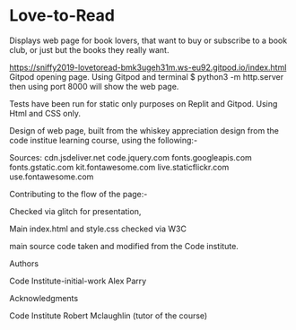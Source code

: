 # Love-to-Read
Displays web page for book lovers, that want to buy or subscribe to a book club, or just but the books they really want.

https://sniffy2019-lovetoread-bmk3ugeh31m.ws-eu92.gitpod.io/index.html
Gitpod opening page.
Using Gitpod and terminal $ python3 -m http.server
then using port 8000 will show the web page.

Tests have been run for static only purposes on Replit and Gitpod.
Using Html and CSS only.

Design of web page, built from the whiskey appreciation design from the code institue learning course,  using the following:-

Sources:
cdn.jsdeliver.net
code.jquery.com
fonts.googleapis.com
fonts.gstatic.com
kit.fontawesome.com
live.staticflickr.com
use.fontawesome.com

Contributing to the flow of the page:-

Checked via glitch for presentation,

Main index.html and style.css checked via W3C

main source code taken and modified from the Code institute.

Authors

Code Institute-initial-work Alex Parry

Acknowledgments

Code Institute
Robert Mclaughlin (tutor of the course)
